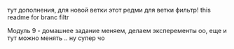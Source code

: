 тут дополнения, для новой ветки
этот редми для ветки фильтр!
this readme for branc filtr

Модуль 9 - домашнее задание
меняем, делаем эксперементы
оо, еще и тут можно менять ..
ну супер чо
